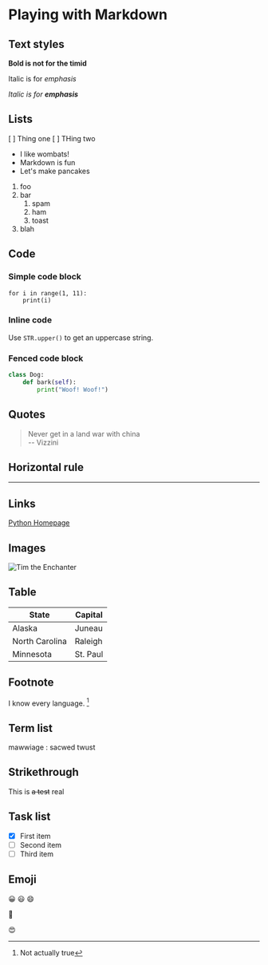 # Playing with Markdown

## Text styles 

**Bold is not for the timid**

Italic is for _emphasis_

_Italic is for **emphasis**_

## Lists

[ ] Thing one
[ ] THing two

- I like wombats!
- Markdown is fun
- Let's make pancakes

1. foo
1. bar
    1. spam
    1. ham
    1. toast
1. blah

## Code

### Simple code block


    for i in range(1, 11):
        print(i)

### Inline code

Use `STR.upper()` to get an uppercase string. 

### Fenced code block

```python
class Dog:
    def bark(self):
        print("Woof! Woof!")
```


## Quotes

>Never get in a land war with china \
> -- Vizzini
> 

## Horizontal rule 

----

## Links

[Python Homepage](http://www.python.org)

## Images

![Tim the Enchanter](/Users/jstrick/py/images/tim.jpg)

## Table

|State|Capital|
|----|----|
|Alaska|Juneau|
|North Carolina|Raleigh|
|Minnesota|St. Paul|

## Footnote

I know every language. [^1]


[^1]: Not actually true

## Term list

mawwiage
: sacwed twust

## Strikethrough

This is ~~a test~~ real

## Task list

- [x] First item
- [ ] Second item
- [ ] Third item

## Emoji

:grinning:
:smiley:
:smile:

:poop:

:heart_eyes:





